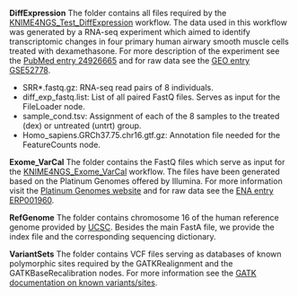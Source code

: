 **DiffExpression** 
The folder contains all files required by the [KNIME4NGS\_Test\_DiffExpression](https://github.com/ibisngs/knime4ngs/raw/master/KNIME4NGS_Test_DiffExpression.zip) workflow.
The data used in this workflow was generated by a RNA-seq experiment which aimed to identify transcriptomic changes in four primary human airwary smooth muscle cells treated with dexamethasone.
For more description of the experiment see the [PubMed entry 24926665](http://www.ncbi.nlm.nih.gov/pubmed/24926665) and for raw data see the [GEO entry GSE52778](http://www.ncbi.nlm.nih.gov/geo/query/acc.cgi?acc=GSE52778).
- SRR*.fastq.gz: RNA-seq read pairs of 8 individuals.
- diff_exp_fastq.list: List of all paired FastQ files. Serves as input for the FileLoader node.
- sample_cond.tsv: Assignment of each of the 8 samples to the treated (dex) or untreated (untrt) group.
- Homo_sapiens.GRCh37.75.chr16.gtf.gz: Annotation file needed for the FeatureCounts node.

**Exome_VarCal**
The folder contains the FastQ files which serve as input for the [KNIME4NGS\_Exome\_VarCal](https://github.com/ibisngs/knime4ngs/raw/master/KNIME4NGS_Test_Exome_VarCal.zip) workflow.
The files have been generated based on the Platinum Genomes offered by Illumina.
For more information visit the [Platinum Genomes website](http://www.illumina.com/platinumgenomes/) and for raw data see the [ENA entry ERP001960](http://www.ebi.ac.uk/ena/data/view/ERP001960).

**RefGenome**
The folder contains chromosome 16 of the human reference genome provided by [UCSC](http://hgdownload.cse.ucsc.edu/goldenPath/hg19/chromosomes/).
Besides the main FastA file, we provide the index file and the corresponding sequencing dictionary.

**VariantSets**
The folder contains VCF files serving as databases of known polymorphic sites required by the GATKRealignment and the GATKBaseRecalibration nodes.
For more information see the [GATK documentation on known variants/sites](https://www.broadinstitute.org/gatk/guide/article?id=1247).
